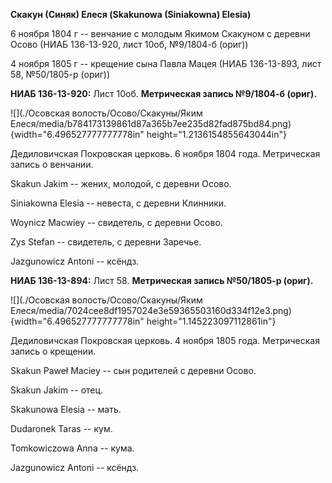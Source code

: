 **Скакун (Синяк) Елеся (Skakunowa (Siniakowna) Elesia)**

6 ноября 1804 г -- венчание с молодым Якимом Скакуном с деревни Осово
(НИАБ 136-13-920, лист 10об, №9/1804-б (ориг))

4 ноября 1805 г -- крещение сына Павла Мацея (НИАБ 136-13-893, лист 58,
№50/1805-р (ориг))

**НИАБ 136-13-920:** Лист 10об. **Метрическая запись №9/1804-б (ориг).**

![](./Осовская волость/Осово/Скакуны/Яким Елеся/media/b784173139861d87a365b7ee235d82fad875bd84.png){width="6.496527777777778in"
height="1.2136154855643044in"}

Дедиловичская Покровская церковь. 6 ноября 1804 года. Метрическая запись
о венчании.

Skakun Jakim -- жених, молодой, с деревни Осовo.

Siniakowna Elesia -- невеста, с деревни Клинники.

Woynicz Macwiey -- свидетель, с деревни Осовo.

Zys Stefan -- свидетель, с деревни Заречье.

Jazgunowicz Antoni -- ксёндз.

**НИАБ 136-13-894:** Лист 58. **Метрическая запись №50/1805-р (ориг).**

![](./Осовская волость/Осово/Скакуны/Яким Елеся/media/7024cee8df1957024e3e59365503160d334f12e3.png){width="6.496527777777778in"
height="1.145223097112861in"}

Дедиловичская Покровская церковь. 4 ноября 1805 года. Метрическая запись
о крещении.

Skakun Paweł Maciey -- сын родителей с деревни Осовo.

Skakun Jakim -- отец.

Skakunowa Elesia -- мать.

Dudaronek Taras -- кум.

Tomkowiczowa Anna -- кума.

Jazgunowicz Antoni -- ксёндз.
